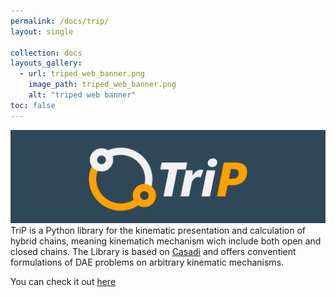 ```yaml
---
permalink: /docs/trip/
layout: single

collection: docs
layouts_gallery:
  - url: triped_web_banner.png
    image_path: triped_web_banner.png
    alt: "triped web banner"
toc: false
---
```


![trip logo](https://raw.githubusercontent.com/TriPed-Robot/TriPed-Robot.github.io/master/images/TriP.png)
TriP is a Python library for the kinematic presentation and calculation of hybrid chains, meaning kinematich mechanism wich include both open and closed chains.
The Library is based on [Casadi](https://web.casadi.org/) and offers conventient formulations of DAE problems on  arbitrary kinematic mechanisms.

You can check it out [here](https://trip-kinematics.readthedocs.io/en/main/)
 
